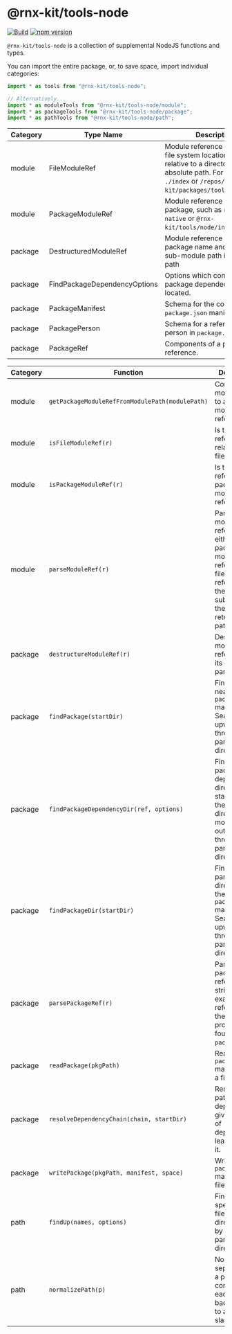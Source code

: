 # @rnx-kit/tools-node

[![Build](https://github.com/microsoft/rnx-kit/actions/workflows/build.yml/badge.svg)](https://github.com/microsoft/rnx-kit/actions/workflows/build.yml)
[![npm version](https://img.shields.io/npm/v/@rnx-kit/tools-node)](https://www.npmjs.com/package/@rnx-kit/tools-node)

`@rnx-kit/tools-node` is a collection of supplemental NodeJS functions and
types.

You can import the entire package, or, to save space, import individual
categories:

```typescript
import * as tools from "@rnx-kit/tools-node";

// Alternatively...
import * as moduleTools from "@rnx-kit/tools-node/module";
import * as packageTools from "@rnx-kit/tools-node/package";
import * as pathTools from "@rnx-kit/tools-node/path";
```

<!-- The following table can be updated by running `yarn update-readme` -->
<!-- @rnx-kit/api start -->

| Category | Type Name                    | Description                                                                                                                                                                     |
| -------- | ---------------------------- | ------------------------------------------------------------------------------------------------------------------------------------------------------------------------------- |
| module   | FileModuleRef                | Module reference rooted to a file system location, either relative to a directory, or as an absolute path. For example, `./index` or `/repos/rnx-kit/packages/tools/src/index`. |
| module   | PackageModuleRef             | Module reference relative to a package, such as `react-native` or `@rnx-kit/tools/node/index`.                                                                                  |
| package  | DestructuredModuleRef        | Module reference with the package name and optional sub-module path included as path                                                                                            |
| package  | FindPackageDependencyOptions | Options which control how package dependecies are located.                                                                                                                      |
| package  | PackageManifest              | Schema for the contents of a `package.json` manifest file.                                                                                                                      |
| package  | PackagePerson                | Schema for a reference to a person in `package.json`.                                                                                                                           |
| package  | PackageRef                   | Components of a package reference.                                                                                                                                              |

| Category | Function                                        | Description                                                                                                                                         |
| -------- | ----------------------------------------------- | --------------------------------------------------------------------------------------------------------------------------------------------------- |
| module   | `getPackageModuleRefFromModulePath(modulePath)` | Convert a module path to a package module reference.                                                                                                |
| module   | `isFileModuleRef(r)`                            | Is the module reference relative to a file location?                                                                                                |
| module   | `isPackageModuleRef(r)`                         | Is the module reference a package module reference?                                                                                                 |
| module   | `parseModuleRef(r)`                             | Parse a module reference into either a package module reference or a file module reference. If there are any sub-paths, they are returned in paths. |
| package  | `destructureModuleRef(r)`                       | Destructure a module reference into its component par                                                                                               |
| package  | `findPackage(startDir)`                         | Find the nearest `package.json` manifest file. Search upward through all parent directories.                                                        |
| package  | `findPackageDependencyDir(ref, options)`        | Find the package dependency's directory, starting from the given directory and moving outward, through all parent directories.                      |
| package  | `findPackageDir(startDir)`                      | Find the parent directory of the nearest `package.json` manifest file. Search upward through all parent directories.                                |
| package  | `parsePackageRef(r)`                            | Parse a package reference string. An example reference is the `name` property found in `package.json`.                                              |
| package  | `readPackage(pkgPath)`                          | Read a `package.json` manifest from a file.                                                                                                         |
| package  | `resolveDependencyChain(chain, startDir)`       | Resolve the path to a dependency given a chain of dependencies leading up to it.                                                                    |
| package  | `writePackage(pkgPath, manifest, space)`        | Write a `package.json` manifest to a file.                                                                                                          |
| path     | `findUp(names, options)`                        | Finds the specified file(s) or directory(s) by walking up parent directories.                                                                       |
| path     | `normalizePath(p)`                              | Normalize the separators in a path, converting each backslash ('\\') to a foreward slash ('/').                                                     |

<!-- @rnx-kit/api end -->
